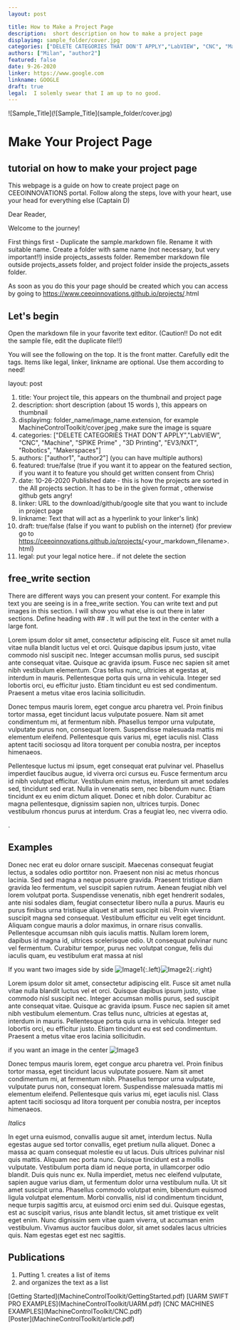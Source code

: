 ```yaml
---
layout: post

title: How to Make a Project Page
description:  short description on how to make a project page
displayimg: sample_folder/cover.jpg
categories: ["DELETE CATEGORIES THAT DON'T APPLY","LabVIEW", "CNC", "Machine"]
authors: ["Milan", "author2"]
featured: false
date: 9-26-2020
linker: https://www.google.com
linkname: GOOGLE
draft: true
legal:  I solemly swear that I am up to no good.
---
```



<!--IMAGE_TEXT_OVERLAY creates a image with a text box over it--------------------->
<div class="image_text_overlay" markdown="1">
![Sample_Title](![Sample_Title](sample_folder/cover.jpg)


# Make Your Project Page
## tutorial on how to make your project page

This webpage is a guide on how to create project page on  CEEOINNOVATIONS portal. Follow along the steps, love with your heart, use your head for everything else (Captain D)

</div>

<!--document creates a grid of documentss--------------------->
<div class="free_write" markdown="1">

Dear Reader,

Welcome to the journey!

First things first - Duplicate the sample.markdown file. Rename it with suitable name. Create a folder with same name (not necessary, but very important!!) inside projects_assests folder. Remember markdown file outside projects_assets folder, and project folder inside the projects_assets folder.

As soon as you do this your page should be created which you can access by going to https://www.ceeoinnovations.github.io/projects/<projectname>.html


## Let's begin

Open the markdown file in your favorite text editor. (Caution!! Do not edit the sample file, edit the duplicate file!!)

You will see the following on the top. It is the front matter. Carefully edit the tags. Items like legal, linker, linkname are optional. Use them according to need!

layout: post

1. title: Your project tile, this appears on the thumbnail and project page
2. description:  short description (about 15 words ), this appears on thumbnail
3. displayimg: folder_name/image_name.extension, for example MachineControlToolkit/cover.jpeg ,make sure the image is square
4. categories: ["DELETE CATEGORIES THAT DON'T APPLY","LabVIEW", "CNC", "Machine", "SPIKE Prime" , "3D Printing", "EV3/NXT", "Robotics", "Makerspaces"]
5. authors: ["author1", "author2"] (you can have multiple authors)
6. featured: true/false (true if you want it to appear on the featured section, if you want it to feature you should get written consent from Chris)
7. date: 10-26-2020 Published date - this is how the projects are sorted in the All projects section. It has to be in the given format  , otherwise github gets angry!
8. linker: URL to the download/github/google site that you want to include in project page
9. linkname: Text that will act as a hyperlink to your linker's link)
10. draft: true/false (false if you want to publish on the internet) {for preview go to https://ceeoinnovations.github.io/projects/<your_markdown_filename>.html}
11. legal:  put your legal notice here.. if not delete the section

## free_write section

There are different ways you can present your content. For example this text you are seeing is in a free_write section. You can write text and put images in this section. I will show you what else is out there in later sections.
Define heading with \#\# . It will put the text in the center with a large font.

Lorem ipsum dolor sit amet, consectetur adipiscing elit. Fusce sit amet nulla vitae nulla blandit luctus vel et orci. Quisque dapibus ipsum justo, vitae commodo nisl suscipit nec. Integer accumsan mollis purus, sed suscipit ante consequat vitae. Quisque ac gravida ipsum. Fusce nec sapien sit amet nibh vestibulum elementum. Cras tellus nunc, ultricies at egestas at, interdum in mauris. Pellentesque porta quis urna in vehicula. Integer sed lobortis orci, eu efficitur justo. Etiam tincidunt eu est sed condimentum. Praesent a metus vitae eros lacinia sollicitudin.

Donec tempus mauris lorem, eget congue arcu pharetra vel. Proin finibus tortor massa, eget tincidunt lacus vulputate posuere. Nam sit amet condimentum mi, at fermentum nibh. Phasellus tempor urna vulputate, vulputate purus non, consequat lorem. Suspendisse malesuada mattis mi elementum eleifend. Pellentesque quis varius mi, eget iaculis nisl. Class aptent taciti sociosqu ad litora torquent per conubia nostra, per inceptos himenaeos.

Pellentesque luctus mi ipsum, eget consequat erat pulvinar vel. Phasellus imperdiet faucibus augue, id viverra orci cursus eu. Fusce fermentum arcu id nibh volutpat efficitur. Vestibulum enim metus, interdum sit amet sodales sed, tincidunt sed erat. Nulla in venenatis sem, nec bibendum nunc. Etiam tincidunt ex eu enim dictum aliquet. Donec et nibh dolor. Curabitur ac magna pellentesque, dignissim sapien non, ultrices turpis. Donec vestibulum rhoncus purus at interdum. Cras a feugiat leo, nec viverra odio.

.


## Examples

Donec nec erat eu dolor ornare suscipit. Maecenas consequat feugiat lectus, a sodales odio porttitor non. Praesent non nisi ac metus rhoncus lacinia. Sed sed magna a neque posuere gravida. Praesent tristique diam gravida leo fermentum, vel suscipit sapien rutrum. Aenean feugiat nibh vel lorem volutpat porta. Suspendisse venenatis, nibh eget hendrerit sodales, ante nisi sodales diam, feugiat consectetur libero nulla a purus. Mauris eu purus finibus urna tristique aliquet sit amet suscipit nisl. Proin viverra suscipit magna sed consequat. Vestibulum efficitur eu velit eget tincidunt. Aliquam congue mauris a dolor maximus, in ornare risus convallis. Pellentesque accumsan nibh quis iaculis mattis. Nullam lorem lorem, dapibus id magna id, ultrices scelerisque odio. Ut consequat pulvinar nunc vel fermentum. Curabitur tempor, purus nec volutpat congue, felis dui iaculis quam, eu vestibulum erat massa at nisl

If you want two images side by side
![Image1](sample_folder/Image1.jpg){:.left}![Image2](sample_folder/Image2.jpg){:.right}

Lorem ipsum dolor sit amet, consectetur adipiscing elit. Fusce sit amet nulla vitae nulla blandit luctus vel et orci. Quisque dapibus ipsum justo, vitae commodo nisl suscipit nec. Integer accumsan mollis purus, sed suscipit ante consequat vitae. Quisque ac gravida ipsum. Fusce nec sapien sit amet nibh vestibulum elementum. Cras tellus nunc, ultricies at egestas at, interdum in mauris. Pellentesque porta quis urna in vehicula. Integer sed lobortis orci, eu efficitur justo. Etiam tincidunt eu est sed condimentum. Praesent a metus vitae eros lacinia sollicitudin.

if you want an image in the center
![Image3](sample_folder/Image3.png)

Donec tempus mauris lorem, eget congue arcu pharetra vel. Proin finibus tortor massa, eget tincidunt lacus vulputate posuere. Nam sit amet condimentum mi, at fermentum nibh. Phasellus tempor urna vulputate, vulputate purus non, consequat lorem. Suspendisse malesuada mattis mi elementum eleifend. Pellentesque quis varius mi, eget iaculis nisl. Class aptent taciti sociosqu ad litora torquent per conubia nostra, per inceptos himenaeos.

*Italics*

In eget urna euismod, convallis augue sit amet, interdum lectus. Nulla egestas augue sed tortor convallis, eget pretium nulla aliquet. Donec a massa ac quam consequat molestie eu ut lacus. Duis ultrices pulvinar nisl quis mattis. Aliquam nec porta nunc. Quisque tincidunt est a mollis vulputate. Vestibulum porta diam id neque porta, in ullamcorper odio blandit. Duis quis nunc ex. Nulla imperdiet, metus nec eleifend vulputate, sapien augue varius diam, ut fermentum dolor urna vestibulum nulla. Ut sit amet suscipit urna. Phasellus commodo volutpat enim, bibendum euismod ligula volutpat elementum. Morbi convallis, nisl id condimentum tincidunt, neque turpis sagittis arcu, at euismod orci enim sed dui. Quisque egestas, est ac suscipit varius, risus ante blandit lectus, sit amet tristique ex velit eget enim. Nunc dignissim sem vitae quam viverra, ut accumsan enim vestibulum. Vivamus auctor faucibus dolor, sit amet sodales lacus ultricies quis. Nam egestas eget est nec sagittis.



## Publications

1. Putting 1. creates a list of items
2. and organizes the text as a list
</div>


<div class="document" markdown="1">
[Getting Started](MachineControlToolkit/GettingStarted.pdf)
[UARM SWIFT PRO EXAMPLES](MachineControlToolkit/UARM.pdf)
[CNC MACHINES EXAMPLES](MachineControlToolkit/CNC.pdf)
</div>

<div class="document" markdown="1">
[Poster](MachineControlToolkit/article.pdf)
</div>
